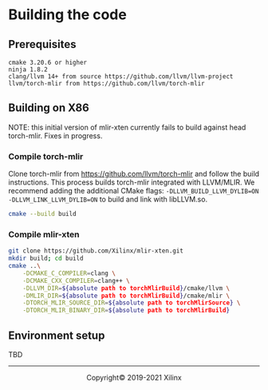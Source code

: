# Building the code

## Prerequisites

```
cmake 3.20.6 or higher
ninja 1.8.2
clang/llvm 14+ from source https://github.com/llvm/llvm-project
llvm/torch-mlir from https://github.com/llvm/torch-mlir
```

## Building on X86

NOTE: this initial version of mlir-xten currently fails to build against head torch-mlir. Fixes in progress.

### Compile torch-mlir

Clone torch-mlir from https://github.com/llvm/torch-mlir and follow the build instructions.  This process builds torch-mlir integrated with LLVM/MLIR.  We recommend adding the additional CMake flags: `-DLLVM_BUILD_LLVM_DYLIB=ON -DLLVM_LINK_LLVM_DYLIB=ON` to build and link with libLLVM.so.

```sh
cmake --build build
```

### Compile mlir-xten

```sh
git clone https://github.com/Xilinx/mlir-xten.git
mkdir build; cd build
cmake ..\
    -DCMAKE_C_COMPILER=clang \
    -DCMAKE_CXX_COMPILER=clang++ \
    -DLLVM_DIR=${absolute path to torchMlirBuild}/cmake/llvm \
    -DMLIR_DIR=${absolute path to torchMlirBuild}/cmake/mlir \
    -DTORCH_MLIR_SOURCE_DIR=${absolute path to torchMlirSource} \
    -DTORCH_MLIR_BINARY_DIR=${absolute path to torchMlirBuild}
```

## Environment setup

TBD

-----

<p align="center">Copyright&copy; 2019-2021 Xilinx</p>
